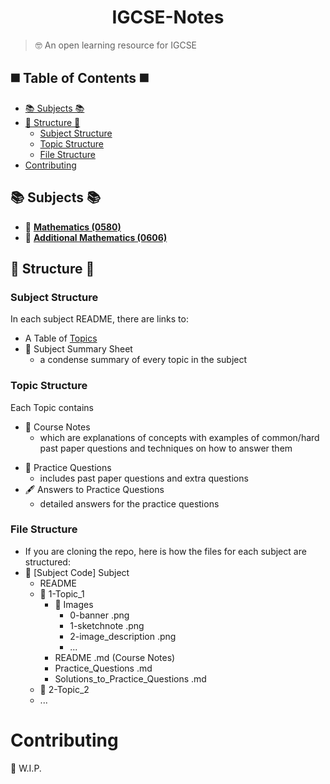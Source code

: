 <h1 align="center">IGCSE-Notes</h1>

> 🤓 An open learning resource for IGCSE

## ◼️ Table of Contents ◼️ ##
- [📚 Subjects 📚](#Subjects)
- [🔶 Structure 🔶](#Structure)
    - [Subject Structure](#SubjectStructure)
    - [Topic Structure](#TopicStructure)
    - [File Structure](#FileStructure)
- [Contributing](#Contributing)

<a name="Subjects"></a>
## 📚 Subjects 📚
 - 📙 [**Mathematics (0580)**](/Mathematics(0580)/)
 - 📘 [**Additional Mathematics (0606)**](/Additional-Mathematics(0606)/)

<a name="Structure"></a>
## 🔶 Structure 🔶
<a name="SubjectStructure"></a>
### Subject Structure
In each subject README, there are links to:
- A Table of [Topics](#TopicStructure)
- 📄 Subject Summary Sheet
    - a condense summary of every topic in the subject
   <!---- - available on GitHub and Google Docs or as a PDF and .TeX document--->
<!--- - 📽️ Subject Summary Video
    - the subject summary sheet explained in a visual way
    - available of YouTube or LBRY or as an MP4 file--->
<a name="TopicStructure"></a>
### Topic Structure
Each Topic contains
- 📔 Course Notes
    - which are explanations of concepts with examples of common/hard past paper questions and techniques on how to answer them
<!----- 📽️ Course Video
    - course notes explained in a visual way
    - available of YouTube or LBRY or as an MP4 file--->
- 📝 Practice Questions
    - includes past paper questions and extra questions
- 🖋️ Answers to Practice Questions
    - detailed answers for the practice questions
<a name="FileStructure"></a>
### File Structure
- If you are cloning the repo, here is how the files for each subject are structured:
- 📁 [Subject Code] Subject
    - README
    - 📁 1-Topic_1
        - 📁 Images
            - 0-banner .png
            - 1-sketchnote .png
            - 2-image_description .png
            - ...
        - README .md (Course Notes)
        - Practice_Questions .md 
        - Solutions_to_Practice_Questions .md
       <!---- - 🚧 Course_Video .mp4--->
    - 📁 2-Topic_2
    - ...
<a name="Contributing"></a>
# Contributing
🚧 W.I.P.
